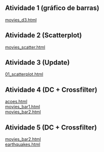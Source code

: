 ## Atividade 1 (gráfico de barras)
[movies_d3.html](d3_intro/movies_d3.html)<br>

## Atividade 2 (Scatterplot)
[movies_scatter.html](d3_scale/movies_scatter.html)<br>

## Atividade 3 (Update)
[01_scatterplot.html](d3_update/01_scatterplot.html)<br>

## Atividade 4 (DC + Crossfilter)
[acoes.html](d3_crossfilter/acoes.html)<br>
[movies_bar1.html](d3_crossfilter/movies_bar1.html)<br>
[movies_bar2.html](d3_crossfilter/movies_bar2.html)<br>

## Atividade 5 (DC + Crossfilter)
[movies_bar2.html](d3_crossfilter/movies_bar2.html)<br>
[earthquakes.html](d3_crossfilter_2/earthquakes.html)<br>